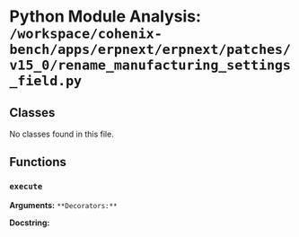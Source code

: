 # Python Module Analysis: `/workspace/cohenix-bench/apps/erpnext/erpnext/patches/v15_0/rename_manufacturing_settings_field.py`

## Classes

No classes found in this file.


## Functions

### `execute`
**Arguments:** ``
**Decorators:** ``

**Docstring:**
```

```

